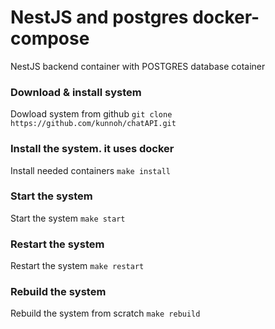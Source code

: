 # NestJS and postgres docker-compose
NestJS backend container with POSTGRES database cotainer
### Download & install system
Dowload system from github
```git clone https://github.com/kunnoh/chatAPI.git```

### Install the system. it uses docker
Install needed containers
```make install```

### Start the system
Start the system
```make start```

### Restart the system
Restart the system
```make restart```

### Rebuild the system
Rebuild the system from scratch
```make rebuild```